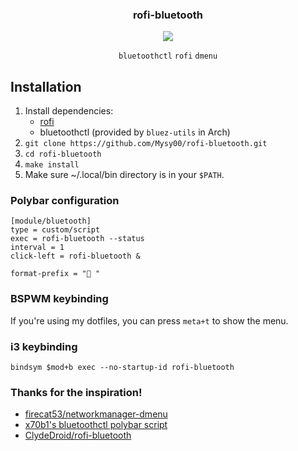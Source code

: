 <div align="center">
<h3>rofi-bluetooth</h3>
<img src="https://github.com/Mysy00/rofi-bluetooth/raw/master/.meta/menu.gif">

`bluetoothctl` `rofi` `dmenu`

</div>

## Installation

1. Install dependencies:
   - [rofi](https://github.com/davatorium/rofi)
   - bluetoothctl (provided by `bluez-utils` in Arch)
2. `git clone https://github.com/Mysy00/rofi-bluetooth.git`
3. `cd rofi-bluetooth`
4. `make install`
5. Make sure ~/.local/bin directory is in your `$PATH`.

### Polybar configuration

```
[module/bluetooth]
type = custom/script
exec = rofi-bluetooth --status
interval = 1
click-left = rofi-bluetooth &

format-prefix = " "

```

### BSPWM keybinding

If you're using my dotfiles, you can press `meta+t` to show the menu.

### i3 keybinding

```
bindsym $mod+b exec --no-startup-id rofi-bluetooth
```

### Thanks for the inspiration!

- [firecat53/networkmanager-dmenu](https://github.com/firecat53/networkmanager-dmenu)
- [x70b1's bluetoothctl polybar script](https://github.com/polybar/polybar-scripts/tree/master/polybar-scripts/system-bluetooth-bluetoothctl)
- [ClydeDroid/rofi-bluetooth](https://github.com/ClydeDroid/rofi-bluetooth)
